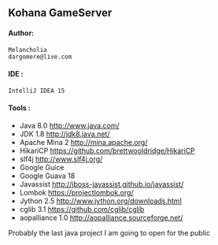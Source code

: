 ## Kohana GameServer

#### Author:
	Melancholia
	dargomere@live.com

#### IDE :
	IntelliJ IDEA 15

#### Tools :

-    Java 8.0                http://www.java.com/
-    JDK 1.8                 http://jdk8.java.net/
-    Apache Mina 2           http://mina.apache.org/
-    HikariCP                https://github.com/brettwooldridge/HikariCP
-    slf4j                   http://www.slf4j.org/
-    Google Guice
-    Google Guava 18
-    Javassist               http://jboss-javassist.github.io/javassist/
-    Lombok                  https://projectlombok.org/
-    Jython 2.5              http://www.jython.org/downloads.html
-    cglib  3.1              https://github.com/cglib/cglib
-    aopalliance 1.0         http://aopalliance.sourceforge.net/

    
    
 Probably the last java project I am going to open for the public   

